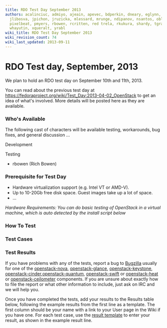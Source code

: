 ```yaml
---
title: RDO Test Day September 2013
authors: acalinciuc, admiyo, ajeain, apevec, bdperkin, dneary, eglynn, hateya, ichavero,
  jlibosva, jpichon, jruzicka, mlessard, mrunge, ndipanov, nsantos, oblaut, otherwiseguy,
  pixelbeat, pmyers, rbowen, rcritten, red trela, rkukura, shardy, tgraf, vaneldik,
  whayutin, xqueralt, yrabl
wiki_title: RDO Test Day September 2013
wiki_revision_count: 74
wiki_last_updated: 2013-09-11
---
```


# RDO Test day, September, 2013

We plan to hold an RDO test day on September 10th and 11th, 2013.

You can read about the previous test day at <https://fedoraproject.org/wiki/Test_Day:2013-04-02_OpenStack> to get an idea of what's involved. More details will be posted here as they are available.

### Who's Available

The following cast of characters will be available testing, workarounds, bug fixes, and general discussion ...

Development

Testing

*   rbowen (Rich Bowen)

### Prerequisite for Test Day

*   Hardware virtualization support (e.g. Intel VT or AMD-V).
*   Up to 10-20Gb free disk space. Guest images take up a lot of space.
*   ...

*Hardware Requirements: You can do basic testing of OpenStack in a virtual machine, which is auto detected by the install script below*

### How To Test

### Test Cases

### Test Results

If you have problems with any of the tests, report a bug to [Bugzilla](https://bugzilla.redhat.com) usually for one of the [openstack-nova](https://bugzilla.redhat.com/enter_bug.cgi?product=Fedora&version=18&component=openstack-nova), [openstack-glance](https://bugzilla.redhat.com/enter_bug.cgi?product=Fedora&version=18&component=openstack-glance), [openstack-keystone](https://bugzilla.redhat.com/enter_bug.cgi?product=Fedora&version=18&component=openstack-keystone), [openstack-cinder](https://bugzilla.redhat.com/enter_bug.cgi?product=Fedora&version=18&component=openstack-cinder),[openstack-quantum](https://bugzilla.redhat.com/enter_bug.cgi?product=Fedora&version=18&component=openstack-quantum), [openstack-swift](https://bugzilla.redhat.com/enter_bug.cgi?product=Fedora&version=18&component=openstack-swift) or [openstack-heat](https://bugzilla.redhat.com/enter_bug.cgi?product=Fedora&version=18&component=openstack-heat) or [openstack-ceilometer](https://bugzilla.redhat.com/enter_bug.cgi?product=Fedora&version=18&component=openstack-ceilometer) components. If you are unsure about exactly how to file the report or what other information to include, just ask on IRC and we will help you.

Once you have completed the tests, add your results to the Results table below, following the example results from the first line as a template. The first column should be your name with a link to your User page in the Wiki if you have one. For each test case, use the [result template](Template:result) to enter your result, as shown in the example result line.
